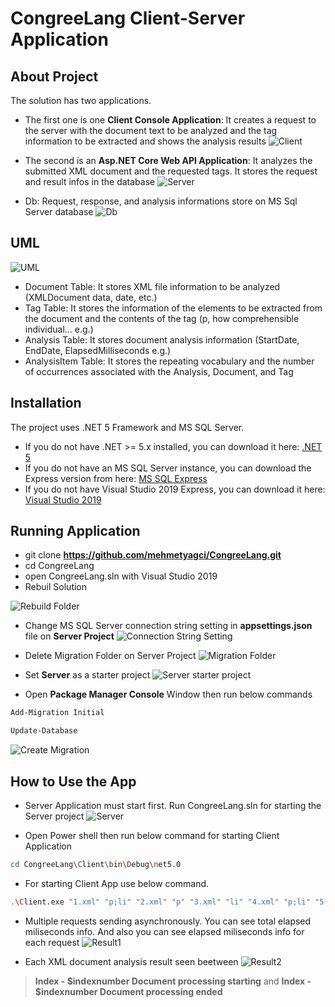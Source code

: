 # CongreeLang Client-Server Application
## About Project
The solution has two applications. 
- The first one is one **Client Console Application**: It creates a request to the server with the document text to be analyzed and the tag information to be extracted and shows the analysis results
![Client](https://github.com/mehmetyagci/CongreeLang/blob/master/screehshots/1ClientApp.png)

- The second is an **Asp.NET Core Web API Application**: It analyzes the submitted XML document and the requested tags. It stores the request and result infos in the database
![Server](https://github.com/mehmetyagci/CongreeLang/blob/master/screehshots/2Server.png)

- Db: Request, response, and analysis informations store on MS Sql Server database
![Db](https://github.com/mehmetyagci/CongreeLang/blob/master/screehshots/3Db.png)

## UML
![UML](https://github.com/mehmetyagci/CongreeLang/blob/master/screehshots/4UML_Diagram.png)
 - Document Table: It stores XML file information to be analyzed (XMLDocument data, date, etc.)
 - Tag Table: It stores the information of the elements to be extracted from the document and the contents of the tag (p, how comprehensible individual...  e.g.)
 - Analysis Table: It stores document analysis information (StartDate, EndDate, ElapsedMilliseconds e.g.)
 - AnalysisItem Table: It stores the repeating vocabulary and the number of occurrences associated with the Analysis, Document, and Tag

## Installation 
The project uses .NET 5 Framework and MS SQL Server. 
 - If you do not have .NET >= 5.x installed, you can download it here: [.NET 5](https://dotnet.microsoft.com/download/dotnet/5.0)
 - If you do not have an MS SQL Server instance, you can download the Express version from here: [MS SQL Express](https://www.microsoft.com/tr-tr/sql-server/sql-server-downloads)
 - If you do not have Visual Studio 2019 Express, you can download it here: [Visual Studio 2019](https://visualstudio.microsoft.com/tr/vs/express/) 

## Running Application
 - git clone **https://github.com/mehmetyagci/CongreeLang.git**
 - cd CongreeLang
 - open CongreeLang.sln with Visual Studio 2019
 - Rebuil Solution

![Rebuild Folder](https://github.com/mehmetyagci/CongreeLang/blob/master/screehshots/7Rebuild.png)

 - Change MS SQL Server connection string setting in **appsettings.json** file on **Server Project**
![Connection String Setting](https://github.com/mehmetyagci/CongreeLang/blob/master/screehshots/5ConnString.png)

 - Delete Migration Folder on Server Project
![Migration Folder](https://github.com/mehmetyagci/CongreeLang/blob/master/screehshots/6DeleteMigrationFolder.png)

 - Set **Server** as a starter project
![Server starter project](https://github.com/mehmetyagci/CongreeLang/blob/master/screehshots/8SetServerStarterProject.png)

 - Open **Package Manager Console** Window then run below commands
 ```bash
 Add-Migration Initial 
 ```

 ```bash
 Update-Database 
 ```
![Create Migration](https://github.com/mehmetyagci/CongreeLang/blob/master/screehshots/9CreateMigration.png)


## How to Use the App
 - Server Application must start first. Run CongreeLang.sln for starting the Server project
![Server](https://github.com/mehmetyagci/CongreeLang/blob/master/screehshots/2Server.png)

- Open Power shell then run below command for starting Client Application
 ```bash
 cd CongreeLang\Client\bin\Debug\net5.0
  ```

- For starting Client App use below command.
 ```bash
.\Client.exe "1.xml" "p;li" "2.xml" "p" "3.xml" "li" "4.xml" "p;li" "5.xml" "p" "6.xml" "li" "7.xml" "p;li" "8.xml" "p" "9.xml" "li"
 ```

- Multiple requests sending asynchronously. You can see total elapsed miliseconds info. And also you can see elapsed miliseconds info for each request 
![Result1](https://github.com/mehmetyagci/CongreeLang/blob/master/screehshots/10Result.png)

- Each XML document analysis result seen beetween 
![Result2](https://github.com/mehmetyagci/CongreeLang/blob/master/screehshots/11Result.png)
>**Index - $indexnumber Document processing starting** 
and 
>**Index - $indexnumber Document processing ended**